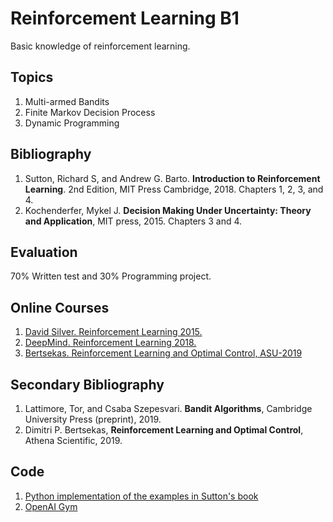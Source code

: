 # Reinforcement Learning B1
Basic knowledge of reinforcement learning.

## Topics
1.	Multi-armed Bandits 
2.	Finite Markov Decision Process
3.	Dynamic Programming

## Bibliography
1. Sutton, Richard S, and Andrew G. Barto. **Introduction to Reinforcement Learning**. 2nd Edition, MIT Press Cambridge, 2018.  Chapters 1, 2, 3, and 4.
2. Kochenderfer, Mykel J. **Decision Making Under Uncertainty: Theory and Application**, MIT press, 2015. Chapters 3 and 4.

## Evaluation
70% Written test and 30% Programming project.

## Online Courses
1. [David Silver. Reinforcement Learning 2015.]( http://www0.cs.ucl.ac.uk/staff/d.silver/web/Teaching.html)
2. [DeepMind. Reinforcement Learning 2018.](https://www.youtube.com/playlist?list=PLqYmG7hTraZDNJre23vqCGIVpfZ_K2RZs)
3. [Bertsekas. Reinforcement Learning and Optimal Control, ASU-2019](http://web.mit.edu/dimitrib/www/RLbook.html)

## Secondary Bibliography
1. Lattimore, Tor, and Csaba Szepesvari. **Bandit Algorithms**, Cambridge University Press (preprint), 2019.
2. Dimitri P. Bertsekas, **Reinforcement Learning and Optimal Control**, Athena Scientific, 2019.

## Code
1. [Python implementation of the examples in Sutton's book](https://github.com/ShangtongZhang/reinforcement-learning-an-introduction)
2. [OpenAI Gym](https://gym.openai.com)

